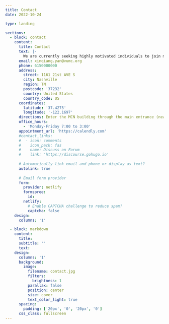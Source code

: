 ```yaml
---
title: Contact
date: 2022-10-24

type: landing

sections:
  - block: contact
    content:
      title: Contact
      text: |-
        We are currently seeking highly motivated individuals to join my research group at Vanderbilt University Medical Center and Vanderbilt University. We have exciting opportunities for Postdoctoral Researchers, PhD students, and undergraduate students interested in part-time research assistant positions. Our team focuses on cutting-edge research in MRI engineering, and we welcome applicants with a strong academic background and a passion for innovation. If you are interested in collaborating with us, please send your CV along with a brief statement of interest.
      email: xinqiang.yan@vumc.org
      phone: 6150000000
      address:
        street: 1161 21st AVE S
        city: Nashville
        region: TN
        postcode: '37232'
        country: United States
        country_code: US
      coordinates:
        latitude: '37.4275'
        longitude: '-122.1697'
      directions: Enter the MCN building through the main entrance (near the roundabout) and proceed down the hallway. My office, D2205, will be on your left.
      office_hours:
        - 'Monday-Friday 7:00 to 3:00'
      appointment_url: 'https://calendly.com'
      #contact_links:
      #  - icon: comments
      #    icon_pack: fas
      #    name: Discuss on Forum
      #    link: 'https://discourse.gohugo.io'
    
      # Automatically link email and phone or display as text?
      autolink: true
    
      # Email form provider
      form:
        provider: netlify
        formspree:
          id:
        netlify:
          # Enable CAPTCHA challenge to reduce spam?
          captcha: false
    design:
      columns: '1'

  - block: markdown
    content:
      title:
      subtitle: ''
      text:
    design:
      columns: '1'
      background:
        image: 
          filename: contact.jpg
          filters:
            brightness: 1
          parallax: false
          position: center
          size: cover
          text_color_light: true
      spacing:
        padding: ['20px', '0', '20px', '0']
      css_class: fullscreen
---
```


